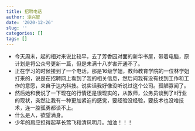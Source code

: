 ```yaml
---
title: 招聘电话
author: 涂兴智
date: '2020-12-26'
slug: ''
categories: []
tags: []
---
```

+ 今天周末，起的相对来说比较早，去了芳香园对面的新华书屋，带着电脑，原计划是将公众号更新一篇，但是未满十八岁害开通不了。
+ 正在学习的时候接到了一个电话，那是16级学姐，教师教育学院的一位林学姐打来的，说是在招聘网上看到了我的相关信息，然后问我有没有找到工作和工作的意愿，来自于达内科技。说实话我好像没听说过这个公司。孤陋寡闻了。
+ 然后她和我说了一下现在的行情还是很现实的，从教师，公务员谈到了it行业的现状，突然让我有一种更加紧迫的感觉，要经验没经验，要技术也没啥技术，连一腔孤勇都谈不上。
+ 什么是人，欲望满身。
+ 少年的肩应担得起草长莺飞和清风明月。加油！！！
